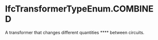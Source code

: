 IfcTransformerTypeEnum.COMBINED
===============================
A transformer that changes different quantities **** between circuits.


